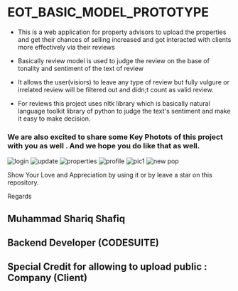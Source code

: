 # EOT_BASIC_MODEL_PROTOTYPE

- This is a web application for property advisors to upload the properties and get their chances of selling increased and got interacted with clients more effectively via their reviews

- Basically review model is used to judge the review on the base of tonality and sentiment of the text of review

- It allows the user(visiors) to leave any type of review but fully vulgure or irrelated review will be filtered out and didn;t count as valid review. 

- For reviews this project uses nltk library which is basically natural language toolkit library of python to judge the text's sentiment and make it easy to make decision.

### We are also excited to share some Key Photots of this project with you as well . And we hope you do like that as well.

![login](https://github.com/M-Shariq-546/UWNEST-Properties/assets/107953192/e76aea2a-5162-4bdb-9207-6ed7a6c223c0)
![update](https://github.com/M-Shariq-546/UWNEST-Properties/assets/107953192/c63d3227-783f-4157-9cc3-ddefe05a748d)
![properties](https://github.com/M-Shariq-546/UWNEST-Properties/assets/107953192/53799e32-c4b4-40f6-8a54-9b5737b920d0)
![profile](https://github.com/M-Shariq-546/UWNEST-Properties/assets/107953192/d1eaa1a8-aae3-4e39-a02d-d444863cfc19)
![pic1](https://github.com/M-Shariq-546/UWNEST-Properties/assets/107953192/27d2df47-48a5-4e8c-b260-3109d4c3cc2f)
![new pop](https://github.com/M-Shariq-546/UWNEST-Properties/assets/107953192/6365ea5c-d536-496a-8bb7-69a08c9edc68)

Show Your Love and Appreciation by using it or by leave a star on this repository.

Regards

## Muhammad Shariq Shafiq
## Backend Developer (CODESUITE)
## Special Credit for allowing to upload public : Company (Client)
